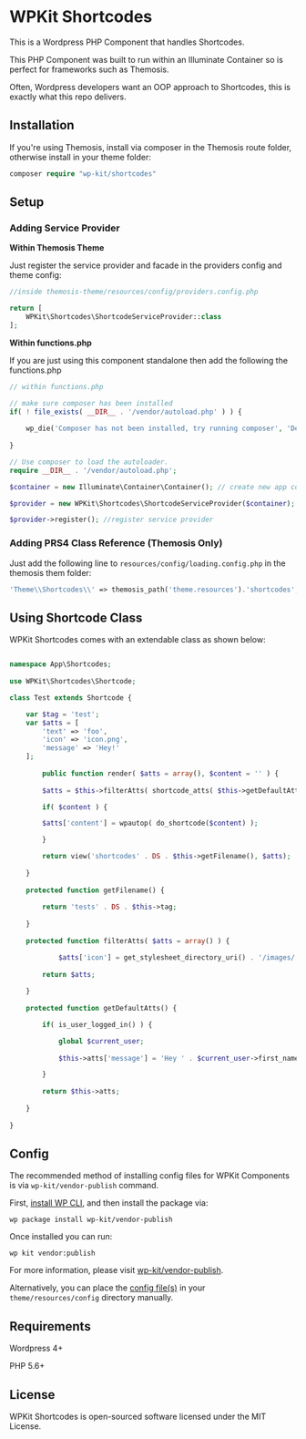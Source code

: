 # WPKit Shortcodes

This is a Wordpress PHP Component that handles Shortcodes.

This PHP Component was built to run within an Illuminate Container so is perfect for frameworks such as Themosis.

Often, Wordpress developers want an OOP approach to Shortcodes, this is exactly what this repo delivers.

## Installation

If you're using Themosis, install via composer in the Themosis route folder, otherwise install in your theme folder:

```php
composer require "wp-kit/shortcodes"
```

## Setup

### Adding Service Provider

**Within Themosis Theme**

Just register the service provider and facade in the providers config and theme config:

```php
//inside themosis-theme/resources/config/providers.config.php

return [
    WPKit\Shortcodes\ShortcodeServiceProvider::class
];
```

**Within functions.php**

If you are just using this component standalone then add the following the functions.php

```php
// within functions.php

// make sure composer has been installed
if( ! file_exists( __DIR__ . '/vendor/autoload.php' ) ) {
	
	wp_die('Composer has not been installed, try running composer', 'Dependancy Error');
	
}

// Use composer to load the autoloader.
require __DIR__ . '/vendor/autoload.php';

$container = new Illuminate\Container\Container(); // create new app container

$provider = new WPKit\Shortcodes\ShortcodeServiceProvider($container); // inject into service provider

$provider->register(); //register service provider
```

### Adding PRS4 Class Reference (Themosis Only)

Just add the following line to ```resources/config/loading.config.php``` in the themosis them folder:

```php
'Theme\\Shortcodes\\' => themosis_path('theme.resources').'shortcodes',
```

## Using Shortcode Class

WPKit Shortcodes comes with an extendable class as shown below:

```php

namespace App\Shortcodes;
    
use WPKit\Shortcodes\Shortcode;

class Test extends Shortcode {

	var $tag = 'test';
	var $atts = [
		'text' => 'foo',
		'icon' => 'icon.png',
		'message' => 'Hey!'
	];
    
    	public function render( $atts = array(), $content = '' ) {
    		
		$atts = $this->filterAtts( shortcode_atts( $this->getDefaultAtts(), $atts, $this->base ) );

		if( $content ) {

		$atts['content'] = wpautop( do_shortcode($content) );

		}

		return view('shortcodes' . DS . $this->getFilename(), $atts);
		
	}
		
	protected function getFilename() {
		
		return 'tests' . DS . $this->tag;
		
	}
	
	protected function filterAtts( $atts = array() ) {

    		$atts['icon'] = get_stylesheet_directory_uri() . '/images/' . $atts['icon']
		
		return $atts;
		
	}
		
	protected function getDefaultAtts() {

		if( is_user_logged_in() ) {

			global $current_user;
	
			$this->atts['message'] = 'Hey ' . $current_user->first_name;

		}
		
		return $this->atts;
		
	}
    
}


```

## Config

The recommended method of installing config files for WPKit Components is via ```wp-kit/vendor-publish``` command.

First, [install WP CLI](http://wp-cli.org/), and then install the package via:

```wp package install wp-kit/vendor-publish```

Once installed you can run:

```wp kit vendor:publish```

For more information, please visit [wp-kit/vendor-publish](https://github.com/wp-kit/vendor-publish).

Alternatively, you can place the [config file(s)](config) in your ```theme/resources/config``` directory manually.

## Requirements

Wordpress 4+

PHP 5.6+

## License

WPKit Shortcodes is open-sourced software licensed under the MIT License.
